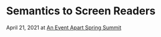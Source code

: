 # Semantics to Screen Readers

April 21, 2021 at [An Event Apart Spring Summit](https://aneventapart.com/event/spring-summit-2021#s27032)